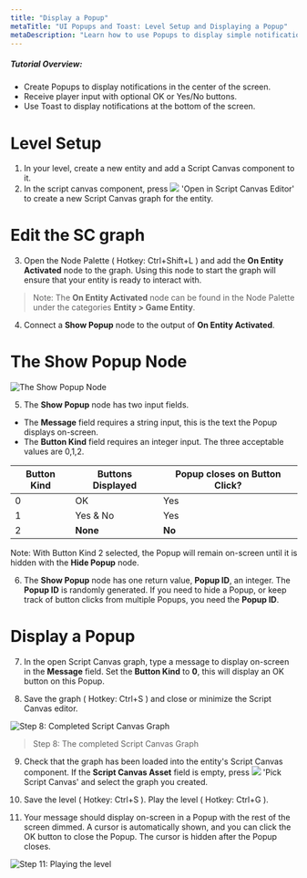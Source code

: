 ```yaml
---
title: "Display a Popup"
metaTitle: "UI Popups and Toast: Level Setup and Displaying a Popup"
metaDescription: "Learn how to use Popups to display simple notifications in the center of the screen with optional, OK or Yes/No buttons. Use Toast to display notifications at the bottom of the screen."
---
```


##### Tutorial Overview:
 -  Create Popups to display notifications in the center of the screen.
 -  Receive player input with optional OK or Yes/No buttons.
 -  Use Toast to display notifications at the bottom of the screen.

# Level Setup

1. In your level, create a new entity and add a Script Canvas component to it.
2. In the script canvas component, press ![](../images/icons/editor/open.png) 'Open in Script Canvas Editor' to create a new Script Canvas graph for the entity.

# Edit the SC graph

3. Open the Node Palette ( Hotkey: Ctrl+Shift+L ) and add the **On Entity Activated**  node to the graph. Using this node to start the graph will ensure that your entity is ready to interact with.

>Note: The **On Entity Activated** node can be found in the Node Palette under the categories **Entity > Game Entity**.

4. Connect a **Show Popup** node to the output of **On Entity Activated**.

# The Show Popup Node

![The Show Popup Node](images/01/popups-03.png?raw=true "The Show Popup Node")

5. The **Show Popup** node has two input fields.

- The **Message** field requires a string input, this is the text the Popup displays on-screen.
- The **Button Kind** field requires an integer input. The three acceptable values are 0,1,2.

|Button Kind|Buttons Displayed|Popup closes on Button Click?|
|----|----|----|
|0|OK|Yes|
|1|Yes & No|Yes|
|2|**None**|**No**|

Note: With Button Kind 2 selected, the Popup will remain on-screen until it is hidden with the **Hide Popup** node.

6. The **Show Popup** node has one return value, **Popup ID**, an integer. The **Popup ID** is randomly generated. If you need to hide a Popup, or keep track of button clicks from multiple Popups, you need the **Popup ID**.

# Display a Popup

7. In the open Script Canvas graph, type a message to display on-screen in the **Message** field. Set the **Button Kind** to **0**, this will display an OK button on this Popup.

8. Save the graph ( Hotkey: Ctrl+S ) and close or minimize the Script Canvas editor.

![Step 8: Completed Script Canvas Graph](../images/01/popups-04.png "Step 8: Completed Script Canvas Graph")
> Step 8: The completed Script Canvas Graph

9. Check that the graph has been loaded into the entity's Script Canvas component. If the **Script Canvas Asset** field is empty, press ![](../images/icons/editor/tree.png) 'Pick Script Canvas' and select the graph you created.

10. Save the level ( Hotkey: Ctrl+S ). Play the level ( Hotkey: Ctrl+G ).

11. Your message should display on-screen in a Popup with the rest of the screen dimmed. A cursor is automatically shown, and you can click the OK button to close the Popup. The cursor is hidden after the Popup closes.

![Step 11: Playing the level](../images/01/popups-05.png "Step 11: Playing the level")
